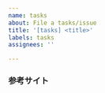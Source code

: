 ```yaml
---
name: tasks
about: File a tasks/issue
title: '[tasks] <title>'
labels: tasks
assignees: ''

---
```


<!-- タスクの記載 -->

### 参考サイト
<!-- 参考になりそうなサイトがある場合はurlの記載をする -->